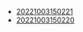 - [20221003150221](/zet/20221003150221/README.md)
- [20221003150220](/zet/20221003150220/README.md)
